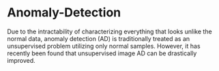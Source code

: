 # Anomaly-Detection
Due to the intractability of characterizing everything that looks unlike the normal data, anomaly detection (AD) is traditionally treated as an unsupervised problem utilizing only normal samples. However, it has recently been found that unsupervised image AD can be drastically improved.
